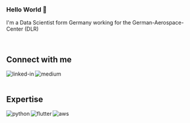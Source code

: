 ### Hello World 👋

I'm a Data Scientist form Germany working for the German-Aerospace-Center (DLR)

<br>

## Connect with me

[<img align="left" alt="linked-in" src="https://img.shields.io/badge/linkedin-%230077B5.svg?&style=for-the-badge&logo=linkedin&logoColor=white" />](https://www.linkedin.com/in/maximilianstaebler)
[<img align="left" alt="medium" src="https://img.shields.io/badge/medium-%2312100E.svg?&style=for-the-badge&logo=medium&logoColor=white" />](https://maximilianstaebler.medium.com/)
<br>
<br>

## Expertise

<img align="left" alt="python" src="https://img.shields.io/badge/python-python-blue" />
<img align="left" alt="flutter" src="https://img.shields.io/badge/flutter-flutter-brightgreen" />
<img align="left" alt="aws" src="https://img.shields.io/badge/Amazon%20AWS-%23232F3E?logo=amazon-aws&logoColor=white&style=for-the-badge" />
<br>
<br>
